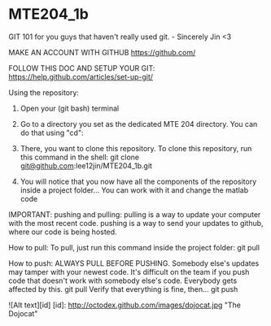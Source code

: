 # MTE204_1b

GIT 101 for you guys that haven't really used git. - Sincerely Jin <3

MAKE AN ACCOUNT WITH GITHUB
https://github.com/

FOLLOW THIS DOC AND SETUP YOUR GIT:
https://help.github.com/articles/set-up-git/

Using the repository:

1. Open your (git bash) terminal

2. Go to a directory you set as the dedicated MTE 204 directory. You can do that using "cd":
    <script>$ cd <path to directory></script>

3. There, you want to clone this repository. To clone this repository, run this command in the shell:
    git clone git@github.com:lee12jin/MTE204_1b.git

4. You will notice that you now have all the components of the repository inside a project folder... You can work with it and change the matlab code

IMPORTANT: pushing and pulling:
pulling is a way to update your computer with the most recent code.
pushing is a way to send your updates to github, where our code is being hosted.

How to pull:
To pull, just run this command inside the project folder:
    git pull

How to push:
ALWAYS PULL BEFORE PUSHING. Somebody else's updates may tamper with your newest code.
It's difficult on the team if you push code that doesn't work with somebody else's code. Everybody gets affected by this.
    git pull
Verify that everything is fine, then...
    git push

![Alt text][id]
[id]: http://octodex.github.com/images/dojocat.jpg  "The Dojocat"
